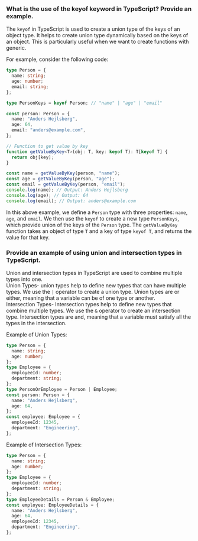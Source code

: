 ### What is the use of the keyof keyword in TypeScript? Provide an example.
The `keyof` in TypeScript is used to create a union type of the keys of an object type. It helps to create union type dynamically based on the keys of an object. This is particularly useful when we want to create functions with generic.

For example, consider the following code:

```typescript
type Person = {
  name: string;
  age: number;
  email: string;
};

type PersonKeys = keyof Person; // "name" | "age" | "email"

const person: Person = {
  name: "Anders Hejlsberg",
  age: 64,
  email: "anders@example.com",
};

// Function to get value by key
function getValueByKey<T>(obj: T, key: keyof T): T[keyof T] {
  return obj[key];
}

const name = getValueByKey(person, "name"); 
const age = getValueByKey(person, "age"); 
const email = getValueByKey(person, "email"); 
console.log(name); // Output: Anders Hejlsberg
console.log(age); // Output: 64
console.log(email); // Output: anders@example.com
```

In this above example, we define a `Person` type with three properties: `name`, `age`, and `email`. We then use the `keyof` to create a new type `PersonKeys`, which provide union of the keys of the `Person` type. The `getValueByKey` function takes an object of type `T` and a key of type `keyof T`, and returns the value for that key.


### Provide an example of using union and intersection types in TypeScript.
Union and intersection types in TypeScript are used to combine multiple types into one.  
Union Types- union types help to define new types that can have multiple types. We use the `|` operator to create a union type. Union types are or either, meaning that a variable can be of one type or another.  
Intersection Types- Intersection types help to define new types that combine multiple types. We use the `&` operator to create an intersection type. Intersection types are and, meaning that a variable must satisfy all the types in the intersection.

Example of Union Types:
```typescript
type Person = {
  name: string;
  age: number;
};
type Employee = {
  employeeId: number;
  department: string;
};
type PersonOrEmployee = Person | Employee;
const person: Person = {
  name: "Anders Hejlsberg",
  age: 64,
};
const employee: Employee = {
  employeeId: 12345,
  department: "Engineering",
};
```

Example of Intersection Types:
```typescript
type Person = {
  name: string;
  age: number;
};
type Employee = {
  employeeId: number;
  department: string;
};
type EmployeeDetails = Person & Employee;
const employee: EmployeeDetails = {
  name: "Anders Hejlsberg",
  age: 64,
  employeeId: 12345,
  department: "Engineering",
};
```
